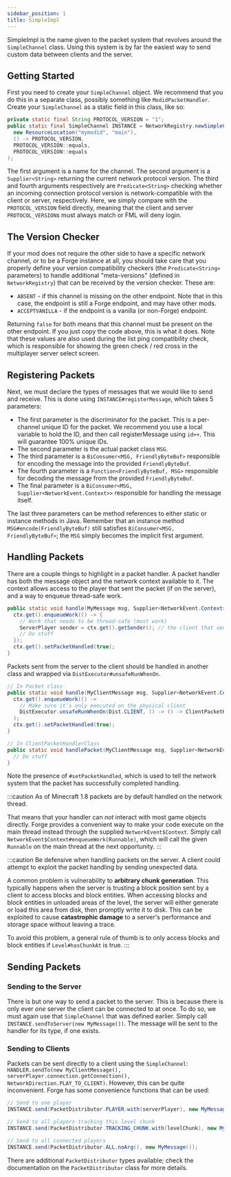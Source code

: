 ```yaml
---
sidebar_position: 1
title: SimpleImpl
---
```


SimpleImpl is the name given to the packet system that revolves around the `SimpleChannel` class. Using this system is by far the easiest way to send custom data between clients and the server.

Getting Started
---------------

First you need to create your `SimpleChannel` object. We recommend that you do this in a separate class, possibly something like `ModidPacketHandler`. Create your `SimpleChannel` as a static field in this class, like so:

```java
private static final String PROTOCOL_VERSION = "1";
public static final SimpleChannel INSTANCE = NetworkRegistry.newSimpleChannel(
  new ResourceLocation("mymodid", "main"),
  () -> PROTOCOL_VERSION,
  PROTOCOL_VERSION::equals,
  PROTOCOL_VERSION::equals
);
```

The first argument is a name for the channel. The second argument is a `Supplier<String>` returning the current network protocol version. The third and fourth arguments respectively are `Predicate<String>` checking whether an incoming connection protocol version is network-compatible with the client or server, respectively.
Here, we simply compare with the `PROTOCOL_VERSION` field directly, meaning that the client and server `PROTOCOL_VERSION`s must always match or FML will deny login.

The Version Checker
-------------------

If your mod does not require the other side to have a specific network channel, or to be a Forge instance at all, you should take care that you properly define your version compatibility checkers (the `Predicate<String>` parameters) to handle additional "meta-versions" (defined in `NetworkRegistry`) that can be received by the version checker. These are:

* `ABSENT` - if this channel is missing on the other endpoint. Note that in this case, the endpoint is still a Forge endpoint, and may have other mods.
* `ACCEPTVANILLA` - if the endpoint is a vanilla (or non-Forge) endpoint.

Returning `false` for both means that this channel must be present on the other endpoint. If you just copy the code above, this is what it does. Note that these values are also used during the list ping compatibility check, which is responsible for showing the green check / red cross in the multiplayer server select screen.

Registering Packets
-------------------

Next, we must declare the types of messages that we would like to send and receive. This is done using `INSTANCE#registerMessage`, which takes 5 parameters:

- The first parameter is the discriminator for the packet. This is a per-channel unique ID for the packet. We recommend you use a local variable to hold the ID, and then call registerMessage using `id++`. This will guarantee 100% unique IDs.
- The second parameter is the actual packet class `MSG`.
- The third parameter is a `BiConsumer<MSG, FriendlyByteBuf>` responsible for encoding the message into the provided `FriendlyByteBuf`.
- The fourth parameter is a `Function<FriendlyByteBuf, MSG>` responsible for decoding the message from the provided `FriendlyByteBuf`.
- The final parameter is a `BiConsumer<MSG, Supplier<NetworkEvent.Context>>` responsible for handling the message itself.

The last three parameters can be method references to either static or instance methods in Java. Remember that an instance method `MSG#encode(FriendlyByteBuf)` still satisfies `BiConsumer<MSG, FriendlyByteBuf>`; the `MSG` simply becomes the implicit first argument.

Handling Packets
----------------

There are a couple things to highlight in a packet handler. A packet handler has both the message object and the network context available to it. The context allows access to the player that sent the packet (if on the server), and a way to enqueue thread-safe work.

```java
public static void handle(MyMessage msg, Supplier<NetworkEvent.Context> ctx) {
  ctx.get().enqueueWork(() -> {
    // Work that needs to be thread-safe (most work)
    ServerPlayer sender = ctx.get().getSender(); // the client that sent this packet
    // Do stuff
  });
  ctx.get().setPacketHandled(true);
}
```

Packets sent from the server to the client should be handled in another class and wrapped via `DistExecutor#unsafeRunWhenOn`.

```java
// In Packet class
public static void handle(MyClientMessage msg, Supplier<NetworkEvent.Context> ctx) {
  ctx.get().enqueueWork(() ->
    // Make sure it's only executed on the physical client
    DistExecutor.unsafeRunWhenOn(Dist.CLIENT, () -> () -> ClientPacketHandlerClass.handlePacket(msg, ctx))
  );
  ctx.get().setPacketHandled(true);
}

// In ClientPacketHandlerClass
public static void handlePacket(MyClientMessage msg, Supplier<NetworkEvent.Context> ctx) {
  // Do stuff
}
```

Note the presence of `#setPacketHandled`, which is used to tell the network system that the packet has successfully completed handling.

:::caution
As of Minecraft 1.8 packets are by default handled on the network thread.

That means that your handler can _not_ interact with most game objects directly. Forge provides a convenient way to make your code execute on the main thread instead through the supplied `NetworkEvent$Context`. Simply call `NetworkEvent$Context#enqueueWork(Runnable)`, which will call the given `Runnable` on the main thread at the next opportunity.
:::

:::caution
Be defensive when handling packets on the server. A client could attempt to exploit the packet handling by sending unexpected data.

A common problem is vulnerability to **arbitrary chunk generation**. This typically happens when the server is trusting a block position sent by a client to access blocks and block entities. When accessing blocks and block entities in unloaded areas of the level, the server will either generate or load this area from disk, then promptly write it to disk. This can be exploited to cause **catastrophic damage** to a server's performance and storage space without leaving a trace.

To avoid this problem, a general rule of thumb is to only access blocks and block entities if `Level#hasChunkAt` is true.
:::

Sending Packets
---------------

### Sending to the Server

There is but one way to send a packet to the server. This is because there is only ever *one* server the client can be connected to at once. To do so, we must again use that `SimpleChannel` that was defined earlier. Simply call `INSTANCE.sendToServer(new MyMessage())`. The message will be sent to the handler for its type, if one exists.

### Sending to Clients

Packets can be sent directly to a client using the `SimpleChannel`: `HANDLER.sendTo(new MyClientMessage(), serverPlayer.connection.getConnection(), NetworkDirection.PLAY_TO_CLIENT)`. However, this can be quite inconvenient. Forge has some convenience functions that can be used:

```java
// Send to one player
INSTANCE.send(PacketDistributor.PLAYER.with(serverPlayer), new MyMessage());

// Send to all players tracking this level chunk
INSTANCE.send(PacketDistributor.TRACKING_CHUNK.with(levelChunk), new MyMessage());

// Send to all connected players
INSTANCE.send(PacketDistributor.ALL.noArg(), new MyMessage());
```

There are additional `PacketDistributor` types available; check the documentation on the `PacketDistributor` class for more details.
